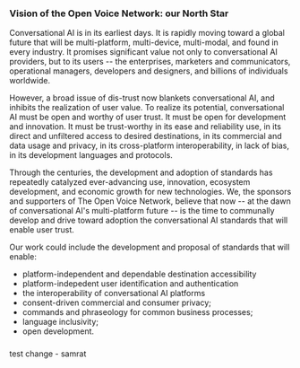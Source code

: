 ### Vision of the Open Voice Network: our North Star ###

Conversational AI is in its earliest days.  It is rapidly moving toward a global future that will be multi-platform, multi-device,  multi-modal, and found in every industry.  It promises significant value not only to conversational AI providers, but to its users -- the enterprises, marketers and communicators, operational managers, developers and designers, and billions of individuals worldwide.

However, a broad issue of dis-trust now blankets conversational AI, and inhibits the realization of user value.  To realize its potential, conversational AI must be open and worthy of user trust.  It must be open for development and innovation.  It must be trust-worthy in its ease and reliability use, in its direct and unfiltered access to desired destinations, in its commercial and data usage and privacy, in its cross-platform interoperability, in lack of bias, in its development languages and protocols.  

Through the centuries, the development and adoption of standards has repeatedly catalyzed ever-advancing use, innovation, ecosystem development, and economic growth for new technologies.  We, the sponsors and supporters of The Open Voice Network, believe that now -- at the dawn of conversational AI's multi-platform future -- is the time to communally develop and drive toward adoption the conversational AI standards that will enable user trust.  

Our work could include the development and proposal of standards that will enable:
- platform-independent and dependable destination accessibility
- platform-indepedent user identification and authentication
- the interoperability of conversational AI platforms
- consent-driven commercial and consumer privacy; 
- commands and phraseology for common business processes;
- language inclusivity;
- open development. 

###
test change - samrat
